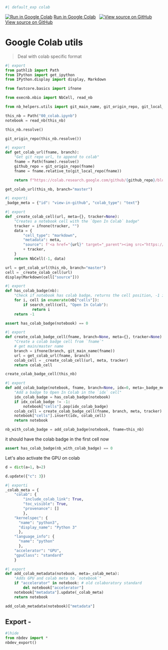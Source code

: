 
```python
#| default_exp colab
```

[![Run in Google Colab](https://www.tensorflow.org/images/colab_logo_32px.png)](https://colab.research.google.com/github/wandb/nb_helpers/blob/master/nbs/00_colab.ipynb) [Run in Google Colab](https://colab.research.google.com/github/wandb/nb_helpers/blob/master/nbs/00_colab.ipynb) &nbsp; [![View source on GitHub](https://www.tensorflow.org/images/GitHub-Mark-32px.png)](https://github.com/wandb/nb_helpers/blob/main/nbs/00_colab.ipynb) [View source on GitHub](https://github.com/wandb/nb_helpers/blob/main/nbs/00_colab.ipynb)

# Google Colab utils
> Deal with colab specific format

```python
#| export
from pathlib import Path
from IPython import get_ipython
from IPython.display import display, Markdown

from fastcore.basics import ifnone

from execnb.nbio import NbCell, read_nb

from nb_helpers.utils import git_main_name, git_origin_repo, git_local_repo, search_cell, git_current_branch
```


```python
this_nb = Path("00_colab.ipynb")
notebook = read_nb(this_nb)
```


```python
this_nb.resolve()
```


```python
git_origin_repo(this_nb.resolve())
```


```python
#| export
def get_colab_url(fname, branch):
    "Get git repo url, to append to colab"
    fname = Path(fname).resolve()
    github_repo = git_origin_repo(fname)
    fname = fname.relative_to(git_local_repo(fname))

    return f"https://colab.research.google.com/github/{github_repo}/blob/{branch}/{str(fname)}"
```


```python
get_colab_url(this_nb, branch="master")
```


```python
#| exporti
_badge_meta = {"id": "view-in-github", "colab_type": "text"}
```


```python
#| export
def _create_colab_cell(url, meta={}, tracker=None):
    "Creates a notebook cell with the `Open In Colab` badge"
    tracker = ifnone(tracker, "")
    data = {
        "cell_type": "markdown",
        "metadata": meta,
        "source": f'<a href="{url}" target="_parent"><img src="https://colab.research.google.com/assets/colab-badge.svg" alt="Open In Colab"/></a>\n'
        + tracker,
    }
    return NbCell(-1, data)
```


```python
url = get_colab_url(this_nb, branch="master")
cell = _create_colab_cell(url)
display(Markdown(cell["source"]))
```


```python
#| export
def has_colab_badge(nb):
    "Check if notebook has colab badge, returns the cell position, -1 if not present"
    for i, cell in enumerate(nb["cells"]):
        if search_cell(cell, "Open In Colab"):
            return i
    return -1
```


```python
assert has_colab_badge(notebook) == 0
```


```python
#| export
def create_colab_badge_cell(fname, branch=None, meta={}, tracker=None):
    "Create a colab badge cell from `fname`"
    # get main/master name
    branch = ifnone(branch, git_main_name(fname))
    url = get_colab_url(fname, branch)
    colab_cell = _create_colab_cell(url, meta, tracker)
    return colab_cell
```


```python
create_colab_badge_cell(this_nb)
```


```python
#| export
def add_colab_badge(notebook, fname, branch=None, idx=0, meta=_badge_meta, tracker=None):
    "Add a badge to Open In Colab in the `idx` cell"
    idx_colab_badge = has_colab_badge(notebook)
    if idx_colab_badge != -1:
        notebook["cells"].pop(idx_colab_badge)
    colab_cell = create_colab_badge_cell(fname, branch, meta, tracker)
    notebook["cells"].insert(idx, colab_cell)
    return notebook
```


```python
nb_with_colab_badge = add_colab_badge(notebook, fname=this_nb)
```

it should have the colab badge in the first cell now

```python
assert has_colab_badge(nb_with_colab_badge) == 0
```

Let's also activate the GPU on colab

```python
d = dict(a=1, b=2)
```


```python
d.update({"c": 3})
```


```python
#| exporti
_colab_meta = {
    "colab": {
        "include_colab_link": True, 
        "toc_visible": True,
        "provenance": []
        },
    "kernelspec": {
      "name": "python3",
      "display_name": "Python 3"
      },
    "language_info": {
      "name": "python"
      },
    "accelerator": "GPU",
    "gpuClass": "standard"
    }

```


```python
#| export
def add_colab_metadata(notebook, meta=_colab_meta):
    "Adds GPU and colab meta to `notebook`"
    if "accelerator" in notebook: # old colaboratory standard
        del notebook["accelerator"]
    notebook["metadata"].update(_colab_meta)
    return notebook
```


```python
add_colab_metadata(notebook)["metadata"]
```

## Export -

```python
#|hide
from nbdev import *
nbdev_export()
```

